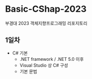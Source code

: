 # Basic-CShap-2023
부경대 2023 객체지향프로그래밍 리포지토리

## 1일차
- C# 기본
    - .NET framework / .NET 5.0 이후
    - Visual Studio 상 C# 구성
    - 기본 문법